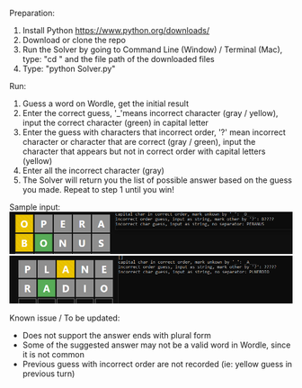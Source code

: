 Preparation:
1. Install Python https://www.python.org/downloads/
2. Download or clone the repo
3. Run the Solver by going to Command Line (Window) / Terminal (Mac), type: "cd " and the file path of the downloaded files
4. Type: "python Solver.py"

Run:
1. Guess a word on Wordle, get the initial result
2. Enter the correct guess, '_'means incorrect character (gray / yellow), input the correct character (green) in capital letter
3. Enter the guess with characters that incorrect order, '?' mean incorrect character or character that are correct (gray / green), input the character that appears but not in correct order with capital letters (yellow)
4. Enter all the incorrect character (gray)
5. The Solver will return you the list of possible answer based on the guess you made. Repeat to step 1 until you win!

Sample input:
![SampleInput1](./images/SampleInput1.PNG)
![SampleInput2](./images/SampleInput2.PNG)

Known issue / To be updated:
- Does not support the answer ends with plural form
- Some of the suggested answer may not be a valid word in Wordle, since it is not common
- Previous guess with incorrect order are not recorded (ie: yellow guess in previous turn)